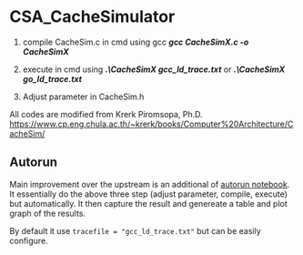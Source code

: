 # CSA_CacheSimulator

1. compile CacheSim.c in cmd using gcc
   **_gcc CacheSimX.c -o CacheSimX_**

2. execute in cmd using
   **_.\CacheSimX gcc_ld_trace.txt_**
   or **_.\CacheSimX go_ld_trace.txt_**

3. Adjust parameter in CacheSim.h

All codes are modified from Krerk Piromsopa, Ph.D.
https://www.cp.eng.chula.ac.th/~krerk/books/Computer%20Architecture/CacheSim/

## Autorun

Main improvement over the upstream is an additional of [autorun notebook](autorun.ipynb).
It essentially do the above three step (adjust parameter, compile, execute) but automatically. It then capture the result and genereate a table and plot graph of the results.

By default it use `tracefile = "gcc_ld_trace.txt"` but can be easily configure.

